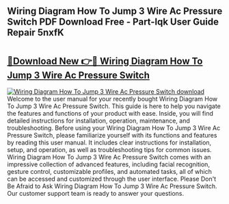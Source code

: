 ## Wiring Diagram How To Jump 3 Wire Ac Pressure Switch PDF Download Free - Part-lqk User Guide Repair 5nxfK

# <h2><a href="http://dfox5e.blite.top/?on=Wiring+Diagram+How+To+Jump+3+Wire+Ac+Pressure+Switch">🔗Download New 👉🔴 Wiring Diagram How To Jump 3 Wire Ac Pressure Switch</a></h2>

[![Wiring Diagram How To Jump 3 Wire Ac Pressure Switch download](https://i.imgur.com/lujVjoI.png)](http://dfox5e.blite.top/?on=Wiring+Diagram+How+To+Jump+3+Wire+Ac+Pressure+Switch)
Welcome to the user manual for your recently bought Wiring Diagram How To Jump 3 Wire Ac Pressure Switch. This guide is here to help you navigate the features and functions of your product with ease. Inside, you will find detailed instructions for installation, operation, maintenance, and troubleshooting. Before using your Wiring Diagram How To Jump 3 Wire Ac Pressure Switch, please familiarize yourself with its functions and features by reading this user manual. It includes clear instructions for installation, setup, and operation, as well as troubleshooting tips for common issues. Wiring Diagram How To Jump 3 Wire Ac Pressure Switch comes with an impressive collection of advanced features, including facial recognition, gesture control, customizable profiles, and automated tasks, all of which can be accessed and customized through the user interface. Please Don't Be Afraid to Ask Wiring Diagram How To Jump 3 Wire Ac Pressure Switch. Our customer support team is ready to answer your questions.
